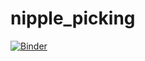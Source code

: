# nipple_picking


[![Binder](https://mybinder.org/badge_logo.svg)](https://mybinder.org/v2/gh/ivanvazquezphd/nipple_picking/main?filepath=manual_nipple_picking.ipynb)
